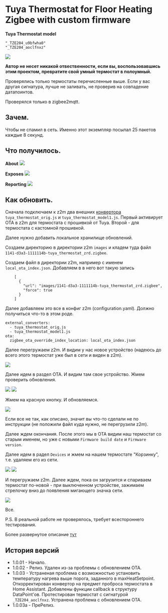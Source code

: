 # Tuya Thermostat for Floor Heating Zigbee with custom firmware

**Tuya Thermostat model**

	"_TZE204_u9bfwha0"
	"_TZE204_aoclfnxz"

<img src="https://raw.githubusercontent.com/slacky1965/tuya_thermostat_zrd/refs/heads/main/doc/images/TYBAC-006.png"/>

**Автор не несет никакой отвественности, если вы, воспользовавшись этим проектом, превратите свой умный термостат в полоумный.**

Проверялись только термостаты перечисленные выше. Если у вас другая сигнатура, лучше не заливать, не проверив на совпадение датапоинтов.

Проверялся только в zigbee2mqtt.

## Зачем. 

Чтобы не спамил в сеть. Именно этот экземпляр посылал 25 пакетов каждые 8 секунд.

## Что получилось. 

**About**
<img src="https://raw.githubusercontent.com/slacky1965/tuya_thermostat_zrd/refs/heads/main/doc/images/z2m_about.jpg"/>

**Exposes**
<img src="https://raw.githubusercontent.com/slacky1965/tuya_thermostat_zrd/refs/heads/main/doc/images/z2m_exposes.jpg"/>

**Reporting**
<img src="https://raw.githubusercontent.com/slacky1965/tuya_thermostat_zrd/refs/heads/main/doc/images/z2m_reporting.jpg"/>


## Как обновить.

Сначала подключаем к z2m два внешних [конвертора](https://github.com/slacky1965/tuya_thermostat_zrd/tree/main/zigbee2mqtt/convertors) `tuya_thermostat_orig.js` и `tuya_thermostat_model1.js`. Первый активирует OTA в z2m для термостата с прошивкой от Tuya. Второй - для термостата с кастомной прошивкой.

Далее нужно добавить локальное хранилище обновлений. 

Создаем директорию в директории z2m `images` и кладем туда файл `1141-d3a3-1111114b-tuya_thermostat_zrd.zigbee`.

Создаем файл в директории z2m, например с именем `local_ota_index.json`. Добавляем в в него вот такую запись

```
	[
      {
        "url": "images/1141-d3a3-1111114b-tuya_thermostat_zrd.zigbee",
        "force": true
      }
	]
```
Далее добавляем это все в конфиг z2m (configuration.yaml). Должно получиться что-то в этом роде.

```
external_converters:
  - tuya_thermostat_orig.js
  - tuya_thermostat_model1.js
ota:
  zigbee_ota_override_index_location: local_ota_index.json
```

Далее перегружаем z2m. И видим у нас новое устройство (надеюсь до всего этого термостат уже был в сети и виден в z2m).

<img src="https://raw.githubusercontent.com/slacky1965/tuya_thermostat_zrd/refs/heads/main/doc/images/z2m_tuya_1.jpg"/>

Далее идем в раздел OTA. И видим там свое устройство. Жмем проверить обновления.
	
<img src="https://raw.githubusercontent.com/slacky1965/tuya_thermostat_zrd/refs/heads/main/doc/images/z2m_tuya_update_1.jpg"/>

<img src="https://raw.githubusercontent.com/slacky1965/tuya_thermostat_zrd/refs/heads/main/doc/images/z2m_tuya_update_2.jpg"/>

Жмем на красную кнопку. И обновляемся.

<img src="https://raw.githubusercontent.com/slacky1965/tuya_thermostat_zrd/refs/heads/main/doc/images/z2m_tuya_update_3.jpg"/>

Если все не так, как описано, значит вы что-то сделали не по инструкции (не положили файл куда нужно, не перегрузили z2m).

Далее ждем окончания. После этого мы в OTA видим наш термостат со старым именем, но уже с новыми `Firmware build date` и `Firmware version`.

Далее идем в радел `Devices` и жмем на нашем термостате "Корзинку", т.е. удаляем его из сети.

<img src="https://raw.githubusercontent.com/slacky1965/tuya_thermostat_zrd/refs/heads/main/doc/images/z2m_tuya_remove_1.jpg"/>

<img src="https://raw.githubusercontent.com/slacky1965/tuya_thermostat_zrd/refs/heads/main/doc/images/z2m_tuya_remove_2.jpg"/>

И перегружаем z2m. Далее ждем, пока он загрузится и спариваем термостат по-новой - при выключенном устройстве, зажимаем стрелочку вниз до появления мигающего значка сети.

<img src="https://raw.githubusercontent.com/slacky1965/tuya_thermostat_zrd/refs/heads/main/doc/images/z2m_joined.jpg"/>

Все.

P.S. В реальной работе не проверялось, требует всестороннего тестирования.

Более развернутое описание [тут](https://habr.com/ru/articles/864740)

## История версий
- 1.0.01	- Начало.
- 1.0.02	- Релиз. Удален из-за проблемы с обновлением OTA.
- 1.0.03	- Устраненая проблема с возможностью установить температуру нагрева выше порога, заданного в maxHeatSetpoint. Откорректирован конвертор на предмет проброса термостата в Home Assistant. Добавлены функции callback в структуру DataPoint'ов. Протестирован термостат с сигнатурой `_TZE204_aoclfnxz`. Устранена проблема с обновлением OTA.
- 1.0.03a	- ПреРелиз.



